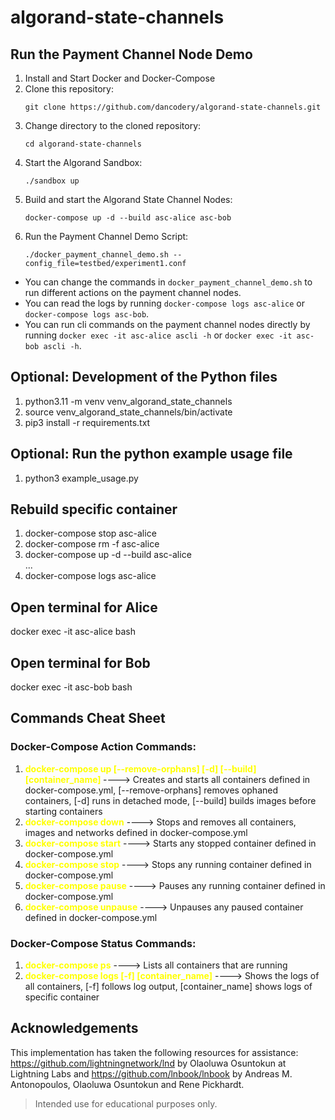 # algorand-state-channels

## Run the Payment Channel Node Demo
1. Install and Start Docker and Docker-Compose
2. Clone this repository:
    ```
    git clone https://github.com/dancodery/algorand-state-channels.git
    ```
3. Change directory to the cloned repository:
    ```
    cd algorand-state-channels
    ```
4. Start the Algorand Sandbox:
    ```
    ./sandbox up
    ```
5. Build and start the Algorand State Channel Nodes:
    ```
    docker-compose up -d --build asc-alice asc-bob
    ```
6. Run the Payment Channel Demo Script:
    ```
    ./docker_payment_channel_demo.sh --config_file=testbed/experiment1.conf
    ```

* You can change the commands in ``docker_payment_channel_demo.sh`` to run different actions on the payment channel nodes.
* You can read the logs by running ``docker-compose logs asc-alice`` or ``docker-compose logs asc-bob``.
* You can run cli commands on the payment channel nodes directly by running ``docker exec -it asc-alice ascli -h`` or ``docker exec -it asc-bob ascli -h``.


## Optional: Development of the Python files
1. python3.11 -m venv venv_algorand_state_channels
2. source venv_algorand_state_channels/bin/activate
3. pip3 install -r requirements.txt


## Optional: Run the python example usage file
1. python3 example_usage.py


## Rebuild specific container
1. docker-compose stop asc-alice
2. docker-compose rm -f asc-alice
3. docker-compose up -d --build asc-alice \
...
4. docker-compose logs asc-alice

## Open terminal for Alice
docker exec -it asc-alice bash

## Open terminal for Bob
docker exec -it asc-bob bash

## Commands Cheat Sheet

### Docker-Compose Action Commands:
1. **<span style="color: yellow;">docker-compose up [--remove-orphans] [-d] [--build] [container_name]
</span>** ----> Creates and starts all containers defined in docker-compose.yml, [--remove-orphans] removes ophaned containers, [-d] runs in detached mode, [--build] builds images before starting containers
1. **<span style="color: yellow;">docker-compose down</span>** ----> Stops and removes all containers, images and networks defined in docker-compose.yml 
1. **<span style="color: yellow;">docker-compose start</span>** ----> Starts any stopped container defined in docker-compose.yml
1. **<span style="color: yellow;">docker-compose stop</span>** ----> Stops any running container defined in docker-compose.yml
1. **<span style="color: yellow;">docker-compose pause</span>** ----> Pauses any running container defined in docker-compose.yml
1. **<span style="color: yellow;">docker-compose unpause</span>** ----> Unpauses any paused container defined in docker-compose.yml

### Docker-Compose Status Commands:
1. **<span style="color: yellow;">docker-compose ps</span>** ----> Lists all containers that are running     
1. **<span style="color: yellow;">docker-compose logs [-f] [container_name]</span>** ----> Shows the logs of all containers, [-f] follows log output, [container_name] shows logs of specific container


## Acknowledgements
This implementation has taken the following resources for assistance: https://github.com/lightningnetwork/lnd by Olaoluwa Osuntokun at Lightning Labs and https://github.com/lnbook/lnbook by Andreas M. Antonopoulos, Olaoluwa Osuntokun and Rene Pickhardt.


>Intended use for educational purposes only.